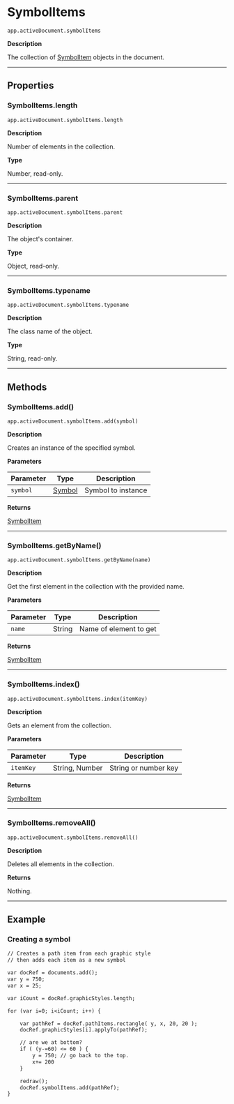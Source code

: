 # SymbolItems

`app.activeDocument.symbolItems`

**Description**

The collection of [SymbolItem](./SymbolItem.md) objects in the document.

---

## Properties

### SymbolItems.length

`app.activeDocument.symbolItems.length`

**Description**

Number of elements in the collection.

**Type**

Number, read-only.

---

### SymbolItems.parent

`app.activeDocument.symbolItems.parent`

**Description**

The object's container.

**Type**

Object, read-only.

---

### SymbolItems.typename

`app.activeDocument.symbolItems.typename`

**Description**

The class name of the object.

**Type**

String, read-only.

---

## Methods

### SymbolItems.add()

`app.activeDocument.symbolItems.add(symbol)`

**Description**

Creates an instance of the specified symbol.

**Parameters**

| Parameter   | Type                                | Description        |
|-------------|-------------------------------------|--------------------|
| `symbol`    | [Symbol](./Symbol.md) | Symbol to instance |

**Returns**

[SymbolItem](./SymbolItem.md)

---

### SymbolItems.getByName()

`app.activeDocument.symbolItems.getByName(name)`

**Description**

Get the first element in the collection with the provided name.

**Parameters**

| Parameter   | Type   | Description            |
|-------------|--------|------------------------|
| `name`      | String | Name of element to get |

**Returns**

[SymbolItem](./SymbolItem.md)

---

### SymbolItems.index()

`app.activeDocument.symbolItems.index(itemKey)`

**Description**

Gets an element from the collection.

**Parameters**

| Parameter   | Type           | Description          |
|-------------|----------------|----------------------|
| `itemKey`   | String, Number | String or number key |

**Returns**

[SymbolItem](./SymbolItem.md)

---

### SymbolItems.removeAll()

`app.activeDocument.symbolItems.removeAll()`

**Description**

Deletes all elements in the collection.

**Returns**

Nothing.

---

## Example

### Creating a symbol

```default
// Creates a path item from each graphic style
// then adds each item as a new symbol

var docRef = documents.add();
var y = 750;
var x = 25;

var iCount = docRef.graphicStyles.length;

for (var i=0; i<iCount; i++) {

    var pathRef = docRef.pathItems.rectangle( y, x, 20, 20 );
    docRef.graphicStyles[i].applyTo(pathRef);

    // are we at bottom?
    if ( (y-=60) <= 60 ) {
        y = 750; // go back to the top.
        x+= 200
    }

    redraw();
    docRef.symbolItems.add(pathRef);
}
```
